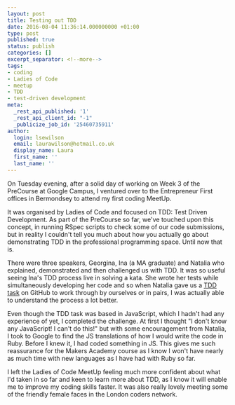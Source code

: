 ```yaml
---
layout: post
title: Testing out TDD
date: 2016-08-04 11:36:14.000000000 +01:00
type: post
published: true
status: publish
categories: []
excerpt_separator: <!--more-->
tags:
- coding
- Ladies of Code
- meetup
- TDD
- test-driven development
meta:
  _rest_api_published: '1'
  _rest_api_client_id: "-1"
  _publicize_job_id: '25460735911'
author:
  login: lsewilson
  email: laurawilson@hotmail.co.uk
  display_name: Laura
  first_name: ''
  last_name: ''
---
```

<p>On Tuesday evening, after a solid day of working on Week 3 of the PreCourse at Google Campus, I ventured over to the Entrepreneur First offices in Bermondsey to attend my first coding MeetUp.</p>
<p>It was organised by Ladies of Code and focused on TDD: Test Driven Development. As part of the PreCourse so far, we've touched upon this concept, in running RSpec scripts to check some of our code submissions, but in reality I couldn't tell you much about how you actually go about demonstrating TDD in the professional programming space. Until now that is.</p>
<p><!--more--></p>
<p>There were three speakers, Georgina, Ina (a MA graduate) and Natalia who explained, demonstrated and then challenged us with TDD. It was so useful seeing Ina's TDD process live in solving a kata. She wrote her tests while simultaneously developing her code and so when Natalia gave us a <a href="https://github.com/dwyl/learn-tdd/">TDD task</a> on GitHub to work through by ourselves or in pairs, I was actually able to understand the process a lot better.</p>
<p>Even though the TDD task was based in JavaScript, which I hadn't had any experience of yet, I completed the challenge. At first I thought "I don't know any JavaScript! I can't do this!" but with some encouragement from Natalia, I took to Google to find the JS translations of how I would write the code in Ruby. Before I knew it, I had coded something in JS. This gives me such reassurance for the Makers Academy course as I know I won't have nearly as much time with new languages as I have had with Ruby so far.</p>
<p>I left the Ladies of Code MeetUp feeling much more confident about what I'd taken in so far and keen to learn more about TDD, as I know it will enable me to improve my coding skills faster. It was also really lovely meeting some of the friendly female faces in the London coders network.</p>
<p>&nbsp;</p>
<p>&nbsp;</p>
